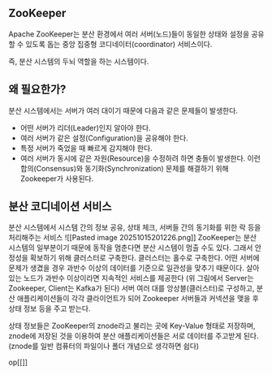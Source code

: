 
## ZooKeeper

Apache ZooKeeper는 분산 환경에서 여러 서버(노드)들이 동일한 상태와 설정을 공유할 수 있도록 돕는 중앙 집중형 코디네이터(coordinator) 서비스이다.

즉, 분산 시스템의 두뇌 역할을 하는 시스템이다.

## 왜 필요한가?

분산 시스템에서는 서버가 여러 대이기 때문에 다음과 같은 문제들이 발생한다.
- 어떤 서버가 리더(Leader)인지 알아야 한다.
- 여러 서버가 같은 설정(Configuration)을 공유해야 한다.
- 특정 서버가 죽었을 때 빠르게 감지해야 한다.
- 여러 서버가 동시에 같은 자원(Resource)을 수정하려 하면 충돌이 발생한다.
이런 합의(Consensus)와 동기화(Synchronization) 문제를 해결하기 위해 Zookeeper가 사용된다.

## 분산 코디네이션 서비스

분산 시스템에서 시스템 간의 정보 공유, 상태 체크, 서버들 간의 동기화를 위한 락 등을 처리해주는 서비스
![[Pasted image 20251015201226.png]]
ZooKeeper는 분산 시스템의 일부분이기 때문에 동작을 멈춘다면 분산 시스템이 멈출 수도 있다. 그래서 안정성을 확보하기 위해 클러스터로 구축한다.
클러스터는 홀수로 구축한다. 어떤 서버에 문제가 생겼을 경우 과반수 이상의 데이터를 기준으로 일관성을 맞추기 때문이다. 살아있는 노드가 과반수 이상이라면 지속적인 서비스를 제공한다 (위 그림에서 Server는 Zookeeper, Client는 Kafka가 된다)
서버 여러 대를 앙상블(클러스터)로 구성하고, 분산 애플리케이션들이 각각 클라이언트가 되어 Zookeeper 서버들과 커넥션을 맺을 후 상태 정보 등을 주고 받는다.

상태 정보들은 ZooKeeper의 znode라고 불리는 곳에 Key-Value 형태로 저장하며, znode에 저장된 것을 이용하여 분산 애플리케이션들은 서로 데이터를 주고받게 된다. (znode를 일반 컴퓨터의 파일이나 폴더 개념으로 생각하면 쉽다)

op[[]]

